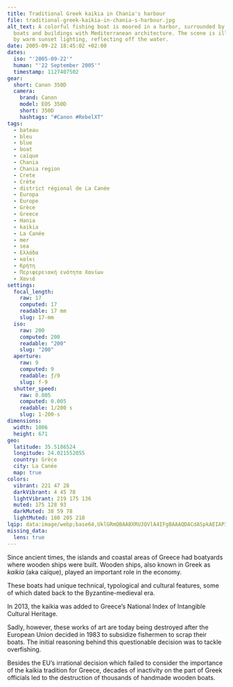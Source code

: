 ```yaml
---
title: Traditional Greek kaikia in Chania's harbour
file: traditional-greek-kaikia-in-chania-s-harbour.jpg
alt_text: A colorful fishing boat is moored in a harbor, surrounded by various
  boats and buildings with Mediterranean architecture. The scene is illuminated
  by warm sunset lighting, reflecting off the water.
date: 2005-09-22 18:45:02 +02:00
dates:
  iso: "'2005-09-22'"
  human: "'22 September 2005'"
  timestamp: 1127407502
gear:
  short: Canon 350D
  camera:
    brand: Canon
    model: EOS 350D
    short: 350D
    hashtags: "#Canon #RebelXT"
tags:
  - bateau
  - bleu
  - blue
  - boat
  - caïque
  - Chania
  - Chania region
  - Crete
  - Crète
  - district régional de La Canée
  - Europa
  - Europe
  - Grèce
  - Greece
  - Hania
  - kaikia
  - La Canée
  - mer
  - sea
  - Ελλάδα
  - καΐκι
  - Κρήτη
  - Περιφερειακή ενότητα Χανίων
  - Χανιά
settings:
  focal_length:
    raw: 17
    computed: 17
    readable: 17 mm
    slug: 17-mm
  iso:
    raw: 200
    computed: 200
    readable: "200"
    slug: "200"
  aperture:
    raw: 9
    computed: 9
    readable: ƒ/9
    slug: f-9
  shutter_speed:
    raw: 0.005
    computed: 0.005
    readable: 1/200 s
    slug: 1-200-s
dimensions:
  width: 1006
  height: 671
geo:
  latitude: 35.5186524
  longitude: 24.021552055
  country: Grèce
  city: La Canée
  map: true
colors:
  vibrant: 221 47 28
  darkVibrant: 4 45 78
  lightVibrant: 219 175 136
  muted: 175 128 93
  darkMuted: 38 59 78
  lightMuted: 180 205 218
lqip: data:image/webp;base64,UklGRmQBAABXRUJQVlA4IFgBAAAQDACdASpkAEIAP3Gqy1+0q7+1qvFbI/AuCWIAzBTD0U9SmHWe9liPFhKWiBNTSPSWNwSpktK4ziZ5qQ3Bphxiw1wD9KSb2iJMZiJSVHG3Po7itTcDjOQ+lmaWCoyyRmV11uokIGAn8AAA/tAeEgQkfBehpfr9zdMC83X8KUB7x51E+u3rtvKaeaq5cJ29E/VZ36cXk/Pjf1im+Q+kP2aoOhi8KOr8UBP9b1+rYwvbmUf3jtVaOIuhCU8dMkY3JvTw9bKFjv/m7IMAfOn72R7ilMysr12uE0nibKyWBv675EQSsK9u0TliF2JDPK894hDl8HCkOyBbkAS1aDGIvBsrZt5PAIAAkpeeR6ap4C6lQcowt1VyqKkhB1bFGGMApVDxwNUTiqiyGJYET1/ECQ48rnA2hIbM46BcFLCJ07NY3bVlyneWuNPh4sfs1Bg3bg3lfbInuQAAAA==
missing_data:
  lens: true
---
```


Since ancient times, the islands and coastal areas of Greece had boatyards where wooden ships were built. Wooden ships, also known in Greek as *kaikia* (aka caïque), played an important role in the economy.

These boats had unique technical, typological and cultural features, some of which dated back to the Byzantine-medieval era.

In 2013, the kaikia was added to Greece’s National Index of Intangible Cultural Heritage.

Sadly, however, these works of art are today being destroyed after the European Union decided in 1983 to subsidize fishermen to scrap their boats. The initial reasoning behind this questionable decision was to tackle overfishing.

Besides the EU’s irrational decision which failed to consider the importance of the kaikia tradition for Greece, decades of inactivity on the part of Greek officials led to the destruction of thousands of handmade wooden boats.

